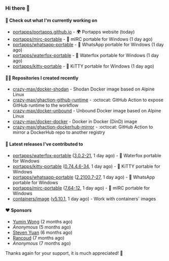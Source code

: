 ### Hi there 👋

#### 👷 Check out what I'm currently working on

- [portapps/portapps.github.io](https://github.com/portapps/portapps.github.io) - 🌍 Portapps website (today)
- [portapps/mirc-portable](https://github.com/portapps/mirc-portable) - 🚀 mIRC portable for Windows (1 day ago)
- [portapps/whatsapp-portable](https://github.com/portapps/whatsapp-portable) - 🚀 WhatsApp portable for Windows (1 day ago)
- [portapps/waterfox-portable](https://github.com/portapps/waterfox-portable) - 🚀 Waterfox portable for Windows  (1 day ago)
- [portapps/kitty-portable](https://github.com/portapps/kitty-portable) - 🚀 KiTTY portable for Windows  (1 day ago)

#### 👨‍💻 Repositories I created recently

- [crazy-max/docker-shodan](https://github.com/crazy-max/docker-shodan) - Shodan Docker image based on Alpine Linux
- [crazy-max/ghaction-github-runtime](https://github.com/crazy-max/ghaction-github-runtime) - :octocat: GitHub Action to expose GitHub runtime to the workflow
- [crazy-max/docker-unbound](https://github.com/crazy-max/docker-unbound) - Unbound Docker image based on Alpine Linux
- [crazy-max/docker-docker](https://github.com/crazy-max/docker-docker) - Docker in Docker (DinD) image
- [crazy-max/ghaction-dockerhub-mirror](https://github.com/crazy-max/ghaction-dockerhub-mirror) - :octocat: GitHub Action to mirror a DockerHub repo to another registry

#### 🚀 Latest releases I've contributed to

- [portapps/waterfox-portable](https://github.com/portapps/waterfox-portable) ([3.0.2-21](https://github.com/portapps/waterfox-portable/releases/tag/3.0.2-21), 1 day ago) - 🚀 Waterfox portable for Windows 
- [portapps/kitty-portable](https://github.com/portapps/kitty-portable) ([0.74.4.6-34](https://github.com/portapps/kitty-portable/releases/tag/0.74.4.6-34), 1 day ago) - 🚀 KiTTY portable for Windows 
- [portapps/whatsapp-portable](https://github.com/portapps/whatsapp-portable) ([2.2100.7-27](https://github.com/portapps/whatsapp-portable/releases/tag/2.2100.7-27), 1 day ago) - 🚀 WhatsApp portable for Windows
- [portapps/mirc-portable](https://github.com/portapps/mirc-portable) ([7.64-12](https://github.com/portapps/mirc-portable/releases/tag/7.64-12), 1 day ago) - 🚀 mIRC portable for Windows
- [containers/image](https://github.com/containers/image) ([v5.10.1](https://github.com/containers/image/releases/tag/v5.10.1), 1 day ago) - Work with containers&#39; images

#### ❤️ Sponsors
- [Yumin Wong](https://github.com/itsbagpack) (2 months ago)
- _Anonymous_ (5 months ago)
- [Steven Yuan](https://github.com/syuan100) (6 months ago)
- [Rancoud](https://github.com/rancoud) (7 months ago)
- _Anonymous_ (7 months ago)

Thanks again for your support, it is much appreciated! 🙏
